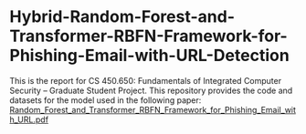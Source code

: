 # Hybrid-Random-Forest-and-Transformer-RBFN-Framework-for-Phishing-Email-with-URL-Detection
This is the report for CS 450.650: Fundamentals of Integrated Computer Security – Graduate Student Project.
This repository provides the code and datasets for the model used in the following paper: [Random_Forest_and_Transformer_RBFN_Framework_for_Phishing_Email_with_URL.pdf](https://github.com/user-attachments/files/22705388/Random_Forest_and_Transformer_RBFN_Framework_for_Phishing_Email_with_URL.pdf)
